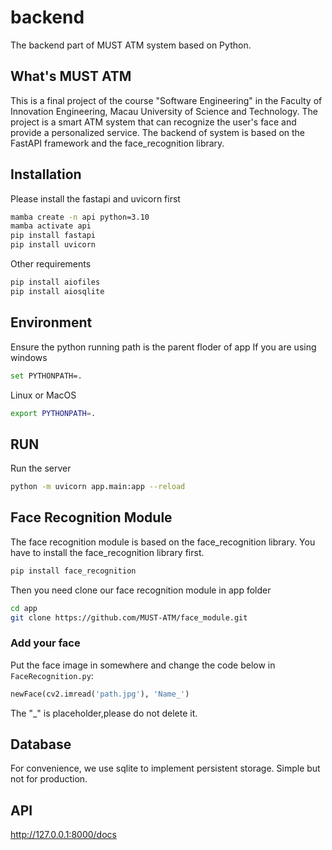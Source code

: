 # backend
The backend part of MUST ATM system based on Python.

## What's MUST ATM
This is a final project of the course "Software Engineering" in the Faculty of Innovation Engineering, Macau University of Science and Technology. The project is a smart ATM system that can recognize the user's face and provide a personalized service. The backend of system is based on the FastAPI framework and the face_recognition library.
## Installation
Please install the fastapi and uvicorn first
```bash
mamba create -n api python=3.10
mamba activate api 
pip install fastapi
pip install uvicorn
```
Other requirements
````bash
pip install aiofiles
pip install aiosqlite
````

## Environment
Ensure the python running path is the parent floder of app
If you are using windows
```bash
set PYTHONPATH=.
```
Linux or MacOS
```bash
export PYTHONPATH=.
```
## RUN
Run the server
```bash
python -m uvicorn app.main:app --reload
```

## Face Recognition Module
The face recognition module is based on the face_recognition library.
You have to install the face_recognition library first.
```bash
pip install face_recognition
```
Then you need clone our face recognition module in app folder
```bash
cd app
git clone https://github.com/MUST-ATM/face_module.git
```
### Add your face
Put the face image in somewhere and change the code below in ```FaceRecognition.py```: 
```python
newFace(cv2.imread('path.jpg'), 'Name_')
```
The "_" is placeholder,please do not delete it.
## Database
For convenience, we use sqlite to implement persistent storage. Simple but not for production.

## API
 http://127.0.0.1:8000/docs
